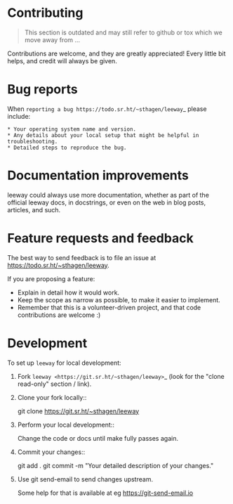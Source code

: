 
# Contributing

> This section is outdated and may still refer to github or tox which we move away from ...

Contributions are welcome, and they are greatly appreciated! Every
little bit helps, and credit will always be given.

Bug reports
===========

When `reporting a bug https://todo.sr.ht/~sthagen/leeway`_ please include:

    * Your operating system name and version.
    * Any details about your local setup that might be helpful in troubleshooting.
    * Detailed steps to reproduce the bug.

Documentation improvements
==========================

leeway could always use more documentation, whether as part of the
official leeway docs, in docstrings, or even on the web in blog posts,
articles, and such.

Feature requests and feedback
=============================

The best way to send feedback is to file an issue at https://todo.sr.ht/~sthagen/leeway.

If you are proposing a feature:

* Explain in detail how it would work.
* Keep the scope as narrow as possible, to make it easier to implement.
* Remember that this is a volunteer-driven project, and that code contributions are welcome :)

Development
===========

To set up `leeway` for local development:

1. Fork `leeway <https://git.sr.ht/~sthagen/leeway>`_
   (look for the "clone read-only" section / link).
2. Clone your fork locally::

    git clone https://git.sr.ht/~sthagen/leeway

3. Perform your local development::

   Change the code or docs until make fully passes again.

4. Commit your changes::

    git add .
    git commit -m "Your detailed description of your changes."

5. Use git send-email to send changes upstream.

    Some help for that is available at eg https://git-send-email.io
